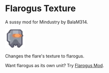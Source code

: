 # Flarogus Texture
A sussy mod for Mindustry by BalaM314.

![Flarogus image](sprites-override/units/flare.png)

Changes the flare's texture to flarogus.

Want flarogus as its own unit? Try [Flarogus Mod](https://github.com/BalaM314/flarogus-mod).
